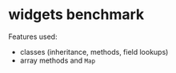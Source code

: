 # widgets benchmark

Features used:
* classes (inheritance, methods, field lookups)
* array methods and `Map`
